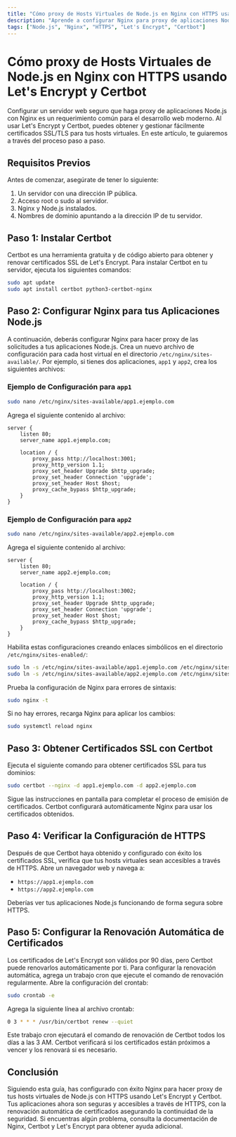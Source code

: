 ```yaml
---
title: "Cómo proxy de Hosts Virtuales de Node.js en Nginx con HTTPS usando Let's Encrypt y Certbot"
description: "Aprende a configurar Nginx para proxy de aplicaciones Node.js con HTTPS usando Let's Encrypt y Certbot. Sigue esta guía paso a paso para una configuración segura y eficiente."
tags: ["Node.js", "Nginx", "HTTPS", "Let's Encrypt", "Certbot"]
---
```


# Cómo proxy de Hosts Virtuales de Node.js en Nginx con HTTPS usando Let's Encrypt y Certbot

Configurar un servidor web seguro que haga proxy de aplicaciones Node.js con Nginx es un requerimiento común para el desarrollo web moderno. Al usar Let's Encrypt y Certbot, puedes obtener y gestionar fácilmente certificados SSL/TLS para tus hosts virtuales. En este artículo, te guiaremos a través del proceso paso a paso.

## Requisitos Previos

Antes de comenzar, asegúrate de tener lo siguiente:

1. Un servidor con una dirección IP pública.
2. Acceso root o sudo al servidor.
3. Nginx y Node.js instalados.
4. Nombres de dominio apuntando a la dirección IP de tu servidor.

## Paso 1: Instalar Certbot

Certbot es una herramienta gratuita y de código abierto para obtener y renovar certificados SSL de Let's Encrypt. Para instalar Certbot en tu servidor, ejecuta los siguientes comandos:

```bash
sudo apt update
sudo apt install certbot python3-certbot-nginx
```

## Paso 2: Configurar Nginx para tus Aplicaciones Node.js

A continuación, deberás configurar Nginx para hacer proxy de las solicitudes a tus aplicaciones Node.js. Crea un nuevo archivo de configuración para cada host virtual en el directorio `/etc/nginx/sites-available/`. Por ejemplo, si tienes dos aplicaciones, `app1` y `app2`, crea los siguientes archivos:

### Ejemplo de Configuración para `app1`

```bash
sudo nano /etc/nginx/sites-available/app1.ejemplo.com
```

Agrega el siguiente contenido al archivo:

```nginx
server {
    listen 80;
    server_name app1.ejemplo.com;

    location / {
        proxy_pass http://localhost:3001;
        proxy_http_version 1.1;
        proxy_set_header Upgrade $http_upgrade;
        proxy_set_header Connection 'upgrade';
        proxy_set_header Host $host;
        proxy_cache_bypass $http_upgrade;
    }
}
```

### Ejemplo de Configuración para `app2`

```bash
sudo nano /etc/nginx/sites-available/app2.ejemplo.com
```

Agrega el siguiente contenido al archivo:

```nginx
server {
    listen 80;
    server_name app2.ejemplo.com;

    location / {
        proxy_pass http://localhost:3002;
        proxy_http_version 1.1;
        proxy_set_header Upgrade $http_upgrade;
        proxy_set_header Connection 'upgrade';
        proxy_set_header Host $host;
        proxy_cache_bypass $http_upgrade;
    }
}
```

Habilita estas configuraciones creando enlaces simbólicos en el directorio `/etc/nginx/sites-enabled/`:

```bash
sudo ln -s /etc/nginx/sites-available/app1.ejemplo.com /etc/nginx/sites-enabled/
sudo ln -s /etc/nginx/sites-available/app2.ejemplo.com /etc/nginx/sites-enabled/
```

Prueba la configuración de Nginx para errores de sintaxis:

```bash
sudo nginx -t
```

Si no hay errores, recarga Nginx para aplicar los cambios:

```bash
sudo systemctl reload nginx
```

## Paso 3: Obtener Certificados SSL con Certbot

Ejecuta el siguiente comando para obtener certificados SSL para tus dominios:

```bash
sudo certbot --nginx -d app1.ejemplo.com -d app2.ejemplo.com
```

Sigue las instrucciones en pantalla para completar el proceso de emisión de certificados. Certbot configurará automáticamente Nginx para usar los certificados obtenidos.

## Paso 4: Verificar la Configuración de HTTPS

Después de que Certbot haya obtenido y configurado con éxito los certificados SSL, verifica que tus hosts virtuales sean accesibles a través de HTTPS. Abre un navegador web y navega a:

- `https://app1.ejemplo.com`
- `https://app2.ejemplo.com`

Deberías ver tus aplicaciones Node.js funcionando de forma segura sobre HTTPS.

## Paso 5: Configurar la Renovación Automática de Certificados

Los certificados de Let's Encrypt son válidos por 90 días, pero Certbot puede renovarlos automáticamente por ti. Para configurar la renovación automática, agrega un trabajo cron que ejecute el comando de renovación regularmente. Abre la configuración del crontab:

```bash
sudo crontab -e
```

Agrega la siguiente línea al archivo crontab:

```bash
0 3 * * * /usr/bin/certbot renew --quiet
```

Este trabajo cron ejecutará el comando de renovación de Certbot todos los días a las 3 AM. Certbot verificará si los certificados están próximos a vencer y los renovará si es necesario.

## Conclusión

Siguiendo esta guía, has configurado con éxito Nginx para hacer proxy de tus hosts virtuales de Node.js con HTTPS usando Let's Encrypt y Certbot. Tus aplicaciones ahora son seguras y accesibles a través de HTTPS, con la renovación automática de certificados asegurando la continuidad de la seguridad. Si encuentras algún problema, consulta la documentación de Nginx, Certbot y Let's Encrypt para obtener ayuda adicional.